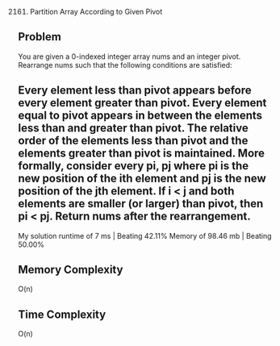 2161. Partition Array According to Given Pivot

Problem
------------------------------------------------------------------------------------------------------------------------------------------------------------------------------------------------------------------------------------------------------------------------
You are given a 0-indexed integer array nums and an integer pivot. Rearrange nums such that the following conditions are satisfied:

Every element less than pivot appears before every element greater than pivot.
Every element equal to pivot appears in between the elements less than and greater than pivot.
The relative order of the elements less than pivot and the elements greater than pivot is maintained.
More formally, consider every pi, pj where pi is the new position of the ith element and pj is the new position of the jth element. If i < j and both elements are smaller (or larger) than pivot, then pi < pj.
Return nums after the rearrangement.
------------------------------------------------------------------------------------------------------------------------------------------------------------------------------------------------------------------------------------------------------------------------

My solution 
    runtime of 7 ms   | Beating 42.11%
    Memory of 98.46 mb | Beating 50.00%


Memory Complexity
------------------------------------------------------------------
O(n)

Time Complexity
------------------------------------------------------------------
O(n)
